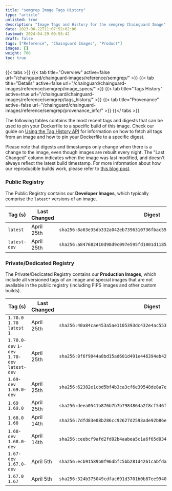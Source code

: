 ```yaml
---
title: "semgrep Image Tags History"
type: "article"
unlisted: true
description: "Image Tags and History for the semgrep Chainguard Image"
date: 2023-06-22T11:07:52+02:00
lastmod: 2024-04-29 00:53:42
draft: false
tags: ["Reference", "Chainguard Images", "Product"]
images: []
weight: 700
toc: true
---
```


{{< tabs >}}
{{< tab title="Overview" active=false url="/chainguard/chainguard-images/reference/semgrep/" >}}
{{< tab title="Details" active=false url="/chainguard/chainguard-images/reference/semgrep/image_specs/" >}}
{{< tab title="Tags History" active=true url="/chainguard/chainguard-images/reference/semgrep/tags_history/" >}}
{{< tab title="Provenance" active=false url="/chainguard/chainguard-images/reference/semgrep/provenance_info/" >}}
{{</ tabs >}}

The following tables contains the most recent tags and digests that can be used to pin your Dockerfile to a specific build of this image. Check our guide on [Using the Tag History API](/chainguard/chainguard-images/using-the-tag-history-api/) for information on how to fetch all tags from an image and how to pin your Dockerfile to a specific digest.

Please note that digests and timestamps only change when there is a change to the image, even though images are rebuilt every night. The "Last Changed" column indicates when the image was last modified, and doesn't always reflect the latest build timestamp. For more information about how our reproducible builds work, please refer to [this blog post](https://www.chainguard.dev/unchained/reproducing-chainguards-reproducible-image-builds).

### Public Registry
The Public Registry contains our **Developer Images**, which typically comprise the `latest*` versions of an image.

| Tag (s)       | Last Changed | Digest                                                                    |
|---------------|--------------|---------------------------------------------------------------------------|
|  `latest`     | April 25th   | `sha256:8a63e35db332a042eb7396310736fbac556d7ddede184fce2a6e9671d0ee0cc6` |
|  `latest-dev` | April 25th   | `sha256:a847682410d98d9c097e595fd1001d118582a821e38b24701afb2d7b571022e6` |


### Private/Dedicated Registry
The Private/Dedicated Registry contains our **Production Images**, which include all versioned tags of an image and special images that are not available in the public registry (including FIPS images and other custom builds).

| Tag (s)                                       | Last Changed | Digest                                                                    |
|-----------------------------------------------|--------------|---------------------------------------------------------------------------|
|  `1.70.0` `1.70` `latest` `1`                 | April 25th   | `sha256:40a84cae453a5ae1105393dc432e4ac553cc7e42f5f6844134e532db3e624032` |
|  `1.70.0-dev` `1-dev` `1.70-dev` `latest-dev` | April 25th   | `sha256:8f6f9044a8bd15ad601d491e446394eb42c1a1052c828db2c295c87d6aca4fa6` |
|  `1.69-dev` `1.69.0-dev`                      | April 25th   | `sha256:62382e1cbd5bf4b3ca3cf6e39548de8a7e88c7b8612d114f1a549d13efb7fde7` |
|  `1.69` `1.69.0`                              | April 25th   | `sha256:deea0541b876b7b7b7984864a2f8cf546f9216b2c07798ba9f4f2c4eadadeeee` |
|  `1.68.0` `1.68`                              | April 14th   | `sha256:7dfd83e08b286cc92627d2593ade92b86e1a315d5615638a2d7325721afb91d7` |
|  `1.68-dev` `1.68.0-dev`                      | April 14th   | `sha256:ceebcf9afd2fd02b4aabea5c1a6f65d03485bea1254c8a77bf50f6a63e49d937` |
|  `1.67-dev` `1.67.0-dev`                      | April 5th    | `sha256:ecb91589b0f96dbfc5bb281d4261cabfda1e5e55c65e1bf2a9a8b7e76f307f7f` |
|  `1.67.0` `1.67`                              | April 5th    | `sha256:324b375049cdfac691d3701b0b87ee9940ef3e8c0cf1b3023a5a26a81baf142d` |

